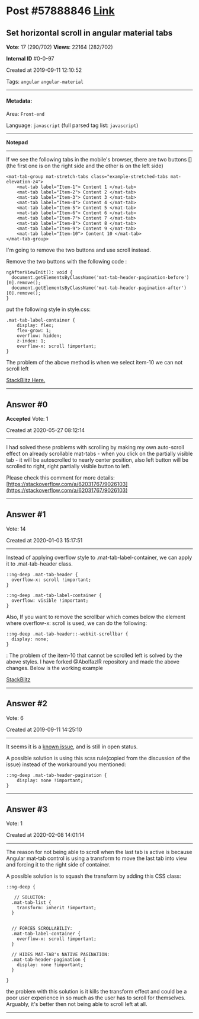 
# Post \#57888846 [Link](https://stackoverflow.com/questions/57888846/)

## Set horizontal scroll in angular material tabs

**Vote**: 17 (290/702) **Views**: 22164 (282/702) 

**Internal ID** \#0-0-97

Created at 2019-09-11 12:10:52

Tags: `angular` `angular-material`

----------

#### Metadata:

Area: `Front-end`

Language: `javascript` (full parsed tag list: `javascript`)

----------

**Notepad**


----------

If we see the following tabs in the mobile's browser, there are two buttons [] (the first one is on the right side and the other is on the left side)

```
<mat-tab-group mat-stretch-tabs class="example-stretched-tabs mat-elevation-z4">
    <mat-tab label="Item-1"> Content 1 </mat-tab>
    <mat-tab label="Item-2"> Content 2 </mat-tab>
    <mat-tab label="Item-3"> Content 3 </mat-tab>
    <mat-tab label="Item-4"> Content 4 </mat-tab>
    <mat-tab label="Item-5"> Content 5 </mat-tab>
    <mat-tab label="Item-6"> Content 6 </mat-tab>
    <mat-tab label="Item-7"> Content 7 </mat-tab>
    <mat-tab label="Item-8"> Content 8 </mat-tab>
    <mat-tab label="Item-9"> Content 9 </mat-tab>
    <mat-tab label="Item-10"> Content 10 </mat-tab>
</mat-tab-group>
```


[](https://i.stack.imgur.com/TwYZ5.png)

I'm going to remove the two buttons and use scroll instead.



 Remove the two buttons with the following code :

```
ngAfterViewInit(): void {
  document.getElementsByClassName('mat-tab-header-pagination-before')[0].remove();
  document.getElementsByClassName('mat-tab-header-pagination-after')[0].remove();
}
```


 put the following style in style.css:

```
.mat-tab-label-container {
    display: flex;
    flex-grow: 1;
    overflow: hidden;
    z-index: 1;
    overflow-x: scroll !important;
}
```




The problem of the above method is when we select item-10 we can not scroll left

[StackBlitz Here.](https://stackblitz.com/edit/angular-6fgzsv)


----------
        
## Answer \#0

**Accepted** Vote: 1

Created at 2020-05-27 08:12:14

------------

I had solved these problems with scrolling by making my own auto-scroll effect on already scrollable mat-tabs - when you click on the partially visible tab - it will be autoscrolled to nearly center position, also left button will be scrolled to right, right partially visible button to left. 

Please check this comment for more details: 
[https://stackoverflow.com/a/62031767/9026103](https://stackoverflow.com/a/62031767/9026103)


------------
    
    
## Answer \#1

 Vote: 14

Created at 2020-01-03 15:17:51

------------

Instead of applying overflow style to .mat-tab-label-container, we can apply it to .mat-tab-header class.

```
::ng-deep .mat-tab-header {
  overflow-x: scroll !important;
}

::ng-deep .mat-tab-label-container { 
  overflow: visible !important;
}
```



Also, If you want to remove the scrollbar which comes below the element where overflow-x: scroll is used, we can do the following: 

```
::ng-deep .mat-tab-header::-webkit-scrollbar {
  display: none;
}
```



: The problem of the item-10 that cannot be scrolled left is solved by the above styles. I have forked @AbolfazlR repository and made the above changes. Below is the working example

[StackBlitz](https://stackblitz.com/edit/angular-5ww4ot)


------------
    
    
## Answer \#2

 Vote: 6

Created at 2019-09-11 14:25:10

------------

It seems it is a [known issue](https://github.com/angular/components/issues/2236), and is still in open status. 

A possible solution is using this scss rule(copied from the discussion of the issue) instead of the workaround you mentioned:

```
::ng-deep .mat-tab-header-pagination {
    display: none !important;
}
```



------------
    
    
## Answer \#3

 Vote: 1

Created at 2020-02-08 14:01:14

------------

The reason for not being able to scroll when the last tab is active is because Angular mat-tab control is using a transform to move the last tab into view and forcing it to the right side of container.  

[](https://i.stack.imgur.com/LMleB.png)

A possible solution is to squash the transform by adding this CSS class:

```
::ng-deep {

   // SOLUITON:
  .mat-tab-list {
    transform: inherit !important;
  }


  // FORCES SCROLLABILIY:
  .mat-tab-label-container {
    overflow-x: scroll !important;
  }

  // HIDES MAT-TAB's NATIVE PAGINATION:
  .mat-tab-header-pagination {
    display: none !important;
  }

}
```


  the problem with this solution is it kills the transform effect and could be a poor user experience in so much as the user has to scroll for themselves.  Arguably, it's better then not being able to scroll left at all.


------------
    
    